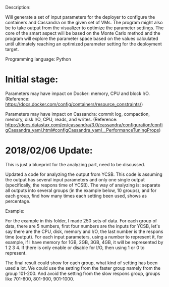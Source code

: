Description:

Will generate a set of input parameters for the deployer to configure the containers and Cassandra on the given set of VMs. The program might also be to take output from the visualizer to optimize the parameter settings. The core of the smart aspect will be based on the Monte Carlo method and the program will explore the parameter space based on the values calculated until ultimately reaching an optimized parameter setting for the deployment target.


Programming language:
Python

# Initial stage:

Parameters may have impact on Docker: memory, CPU and block I/O.
(Reference: https://docs.docker.com/config/containers/resource_constraints/)

Parameters may have impact on Cassandra: commit log, compaction, memory, disk I/O, CPU, reads, and writes.
(Reference: https://docs.datastax.com/en/cassandra/3.0/cassandra/configuration/configCassandra_yaml.html#configCassandra_yaml__PerformanceTuningProps)

# 2018/02/06 Update:

This is just a blueprint for the analyzing part, need to be discussed. 

Updated a code for analyzing the output from YCSB. This code is assuming the output has several input parameters and only one single output (specifically, the respons time of YCSB). The way of analyzing is: separate all outputs into several groups (in the example below, 10 groups), and for each group, find how many times each setting been used, shows as percentage. 

Example:

For the example in this folder, I made 250 sets of data. For each group of data, there are 5 numbers, first four numbers are the inputs for YCSB, let's say there are the CPU, disk, memory and I/O, the last number is the respons time (output). For each input parameters, using a number to represent it, for example, if I have memory for 1GB, 2GB, 3GB, 4GB, it will be represented by 1 2 3 4. If there is only enable or disable for I/O, then using 1 or 0 to represent.  

The final result could show for each group, what kind of setting has been used a lot. We could use the setting from the faster group namely from the group 101-200. And avoid the setting from the slow respons group, groups like 701-800, 801-900, 901-1000.







